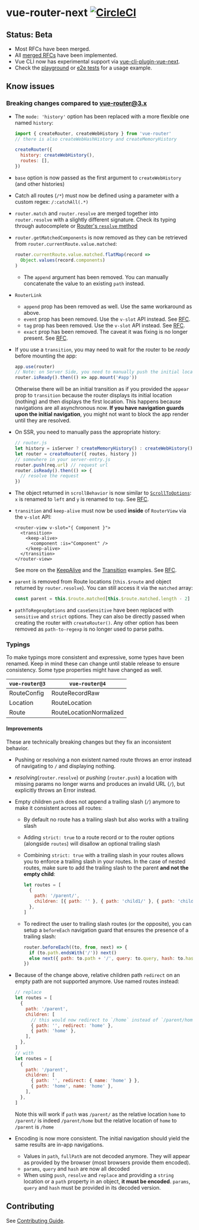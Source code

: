 # vue-router-next [![CircleCI](https://circleci.com/gh/vuejs/vue-router-next.svg?style=svg)](https://circleci.com/gh/vuejs/vue-router-next)

## Status: Beta

- Most RFCs have been merged.
- All [merged RFCs](https://github.com/vuejs/rfcs/pulls?q=is%3Apr+is%3Amerged+label%3A3.x+label%3Arouter) have been implemented.
- Vue CLI now has experimental support via [vue-cli-plugin-vue-next](https://github.com/vuejs/vue-cli-plugin-vue-next).
- Check the [playground](https://github.com/vuejs/vue-router-next/tree/master/playground) or [e2e tests](https://github.com/vuejs/vue-router-next/tree/master/e2e/modal) for a usage example.

## Know issues

<!-- TODO: put a link to the documentation instead -->

### Breaking changes compared to vue-router@3.x

- The `mode: 'history'` option has been replaced with a more flexible one named `history`:

  ```js
  import { createRouter, createWebHistory } from 'vue-router'
  // there is also createWebHashHistory and createMemoryHistory

  createRouter({
    history: createWebHistory(),
    routes: [],
  })
  ```

- `base` option is now passed as the first argument to `createWebHistory` (and other histories)
- Catch all routes (`/*`) must now be defined using a parameter with a custom regex: `/:catchAll(.*)`
- `router.match` and `router.resolve` are merged together into `router.resolve` with a slightly different signature. Check its typing through autocomplete or [Router's `resolve` method](https://github.com/vuejs/vue-router-next/blob/master/src/router.ts)
- `router.getMatchedComponents` is now removed as they can be retrieved from `router.currentRoute.value.matched`:

  ```js
  router.currentRoute.value.matched.flatMap(record =>
    Object.values(record.components)
  )
  ```

  - The `append` argument has been removed. You can manually concatenate the value to an existing `path` instead.

- `RouterLink`
  - `append` prop has been removed as well. Use the same workaround as above.
  - `event` prop has been removed. Use the `v-slot` API instead. See [RFC](https://github.com/vuejs/rfcs/blob/master/active-rfcs/0021-router-link-scoped-slot.md).
  - `tag` prop has been removed. Use the `v-slot` API instead. See [RFC](https://github.com/vuejs/rfcs/blob/master/active-rfcs/0021-router-link-scoped-slot.md).
  - `exact` prop has been removed. The caveat it was fixing is no longer present. See [RFC](https://github.com/vuejs/rfcs/blob/master/active-rfcs/0028-router-active-link.md).
- If you use a `transition`, you may need to wait for the router to be _ready_ before mounting the app:

  ```js
  app.use(router)
  // Note: on Server Side, you need to manually push the initial location
  router.isReady().then(() => app.mount('#app'))
  ```

  Otherwise there will be an initial transition as if you provided the `appear` prop to `transition` because the router displays its initial location (nothing) and then displays the first location. This happens because navigations are all asynchronous now. **If you have navigation guards upon the initial navigation**, you might not want to block the app render until they are resolved.

- On SSR, you need to manually pass the appropriate history:

  ```js
  // router.js
  let history = isServer ? createMemoryHistory() : createWebHistory()
  let router = createRouter({ routes, history })
  // somewhere in your server-entry.js
  router.push(req.url) // request url
  router.isReady().then(() => {
    // resolve the request
  })
  ```

- The object returned in `scrollBehavior` is now similar to [`ScrollToOptions`](https://developer.mozilla.org/en-US/docs/Web/API/ScrollToOptions): `x` is renamed to `left` and `y` is renamed to `top`. See [RFC](https://github.com/vuejs/rfcs/blob/master/active-rfcs/0035-router-scroll-position.md).
- `transition` and `keep-alive` must now be used **inside** of `RouterView` via the `v-slot` API:

  ```vue
  <router-view v-slot="{ Component }">
    <transition>
      <keep-alive>
        <component :is="Component" />
      </keep-alive>
    </transition>
  </router-view>
  ```

  See more on the [KeepAlive](https://github.com/vuejs/vue-router-next/blob/master/e2e/keep-alive/index.ts) and the [Transition](https://github.com/vuejs/vue-router-next/blob/master/e2e/transitions/index.ts) examples. See [RFC](https://github.com/vuejs/rfcs/blob/master/active-rfcs/0034-router-view-keep-alive-transitions.md).

- `parent` is removed from Route locations (`this.$route` and object returned by `router.resolve`). You can still access it via the `matched` array:

  ```js
  const parent = this.$route.matched[this.$route.matched.length - 2]
  ```

- `pathToRegexpOptions` and `caseSensitive` have been replaced with `sensitive` and `strict` options. They can also be directly passed when creating the router with `createRouter()`. Any other option has been removed as `path-to-regexp` is no longer used to parse paths.

### Typings

To make typings more consistent and expressive, some types have been renamed. Keep in mind these can change until stable release to ensure consistency. Some type properties might have changed as well.

| `vue-router@3` | `vue-router@4`          |
| -------------- | ----------------------- |
| RouteConfig    | RouteRecordRaw          |
| Location       | RouteLocation           |
| Route          | RouteLocationNormalized |

#### Improvements

These are technically breaking changes but they fix an inconsistent behavior.

- Pushing or resolving a non existent named route throws an error instead of navigating to `/` and displaying nothing.
- _resolving_(`router.resolve`) or _pushing_ (`router.push`) a location with missing params no longer warns and produces an invalid URL (`/`), but explicitly throws an Error instead.
- Empty children `path` does not append a trailing slash (`/`) anymore to make it consistent across all routes:

  - By default no route has a trailing slash but also works with a trailing slash
  - Adding `strict: true` to a route record or to the router options (alongside `routes`) will disallow an optional trailing slash
  - Combining `strict: true` with a trailing slash in your routes allows you to enforce a trailing slash in your routes. In the case of nested routes, make sure to add the trailing slash to the parent **and not the empty child**:

    ```js
    let routes = [
      {
        path: '/parent/',
        children: [{ path: '' }, { path: 'child1/' }, { path: 'child2/' }],
      },
    ]
    ```

  - To redirect the user to trailing slash routes (or the opposite), you can setup a `beforeEach` navigation guard that ensures the presence of a trailing slash:

    ```js
    router.beforeEach((to, from, next) => {
      if (to.path.endsWith('/')) next()
      else next({ path: to.path + '/', query: to.query, hash: to.hash })
    })
    ```

- Because of the change above, relative children path `redirect` on an empty path are not supported anymore. Use named routes instead:

  ```js
  // replace
  let routes = [
    {
      path: '/parent',
      children: [
        // this would now redirect to `/home` instead of `/parent/home`
        { path: '', redirect: 'home' },
        { path: 'home' },
      ],
    },
  ]
  // with
  let routes = [
    {
      path: '/parent',
      children: [
        { path: '', redirect: { name: 'home' } },
        { path: 'home', name: 'home' },
      ],
    },
  ]
  ```

  Note this will work if `path` was `/parent/` as the relative location `home` to `/parent/` is indeed `/parent/home` but the relative location of `home` to `/parent` is `/home`

- Encoding is now more consistent. The initial navigation should yield the same results are in-app navigations.
  - Values in `path`, `fullPath` are not decoded anymore. They will appear as provided by the browser (most browsers provide them encoded).
  - `params`, `query` and `hash` are now all decoded
  - When using `push`, `resolve` and `replace` and providing a `string` location or a `path` property in an object, **it must be encoded**. `params`, `query` and `hash` must be provided in its decoded version.

## Contributing

See [Contributing Guide](https://github.com/vuejs/vue-router-next/blob/master/.github/contributing.md).
